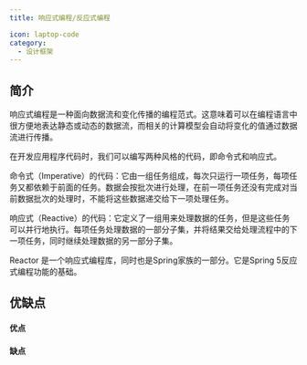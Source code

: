 ```yaml
---
title: 响应式编程/反应式编程

icon: laptop-code
category:
  - 设计框架
---
```


## 简介

响应式编程是一种面向数据流和变化传播的编程范式。这意味着可以在编程语言中很方便地表达静态或动态的数据流，而相关的计算模型会自动将变化的值通过数据流进行传播。

在开发应⽤程序代码时，我们可以编写两种⻛格的代码，即命令式和响应式。

命令式（Imperative）的代码：它由⼀组任务组成，每次只运⾏⼀项任务，每项任务⼜都依赖于前⾯的任务。数据会按批次进⾏处理，在前⼀项任务还没有完成对当前数据批次的处理时，不能将这些数据递交给下⼀项处理任务。

响应式（Reactive）的代码：它定义了⼀组⽤来处理数据的任务，但是这些任务可以并⾏地执⾏。每项任务处理数据的⼀部分⼦集，并将结果交给处理流程中的下⼀项任务，同时继续处理数据的另⼀部分⼦集。

Reactor 是⼀个响应式编程库，同时也是Spring家族的⼀部分。它是Spring 5反应式编程功能的基础。

## 优缺点

#### 优点

#### 缺点